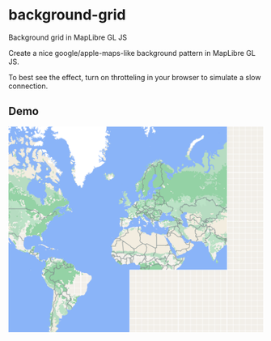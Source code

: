 # background-grid
Background grid in MapLibre GL JS

Create a nice google/apple-maps-like background pattern in MapLibre GL JS.

To best see the effect, turn on throtteling in your browser to simulate a slow connection.

## Demo

<a href="https://wipfli.github.io/background-grid">
<img src="maplibre.png">
</a>
